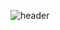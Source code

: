 ![header](https://capsule-render.vercel.app/api?type=wave&color=auto&height=300&section=header&text=EUNJI%20KIM's%20%Github&fontSize=50)
